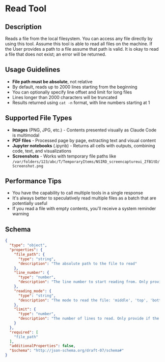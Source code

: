# Read Tool

## Description

Reads a file from the local filesystem. You can access any file directly by using this tool. Assume this tool is able to read all files on the machine. If the User provides a path to a file assume that path is valid. It is okay to read a file that does not exist; an error will be returned.

## Usage Guidelines

- **File path must be absolute**, not relative
- By default, reads up to 2000 lines starting from the beginning
- You can optionally specify line offset and limit for long files
- Lines longer than 2000 characters will be truncated
- Results returned using `cat -n` format, with line numbers starting at 1

## Supported File Types

- **Images** (PNG, JPG, etc.) - Contents presented visually as Claude Code is multimodal
- **PDF files** - Processed page by page, extracting text and visual content
- **Jupyter notebooks** (.ipynb) - Returns all cells with outputs, combining code, text, and visualizations
- **Screenshots** - Works with temporary file paths like `/var/folders/123/abc/T/TemporaryItems/NSIRD_screencaptureui_ZfB1tD/Screenshot.png`

## Performance Tips

- You have the capability to call multiple tools in a single response
- It's always better to speculatively read multiple files as a batch that are potentially useful
- If you read a file with empty contents, you'll receive a system reminder warning

## Schema

```json
{
  "type": "object",
  "properties": {
    "file_path": {
      "type": "string",
      "description": "The absolute path to the file to read"
    },
    "line_number": {
      "type": "number",
      "description": "The line number to start reading from. Only provide if the file is too large to read at once"
    },
    "reading_mode": {
      "type": "string",
      "description": "The mode to read the file: 'middle', 'top', 'bottom' - middle: read limit lines with line_number as the middle line, top: read limit lines with line_number as the first line, bottom: read limit lines with line_number as the last line"
    },
    "limit": {
      "type": "number",
      "description": "The number of lines to read. Only provide if the file is too large to read at once."
    }
  },
  "required": [
    "file_path"
  ],
  "additionalProperties": false,
  "$schema": "http://json-schema.org/draft-07/schema#"
}
```